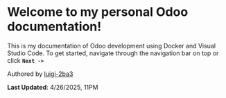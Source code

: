 # Welcome to my personal Odoo documentation!
This is my documentation of Odoo development using Docker and Visual Studio Code. To get started, navigate through the navigation bar on top or click **`Next ->`**

Authored by [luigi-2ba3](https://github.com/luigi-2ba3)

**Last Updated**: 4/26/2025, 11PM
